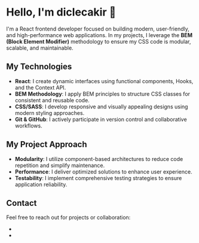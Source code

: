 # Hello, I'm diclecakir 👋

I'm a React frontend developer focused on building modern, user-friendly, and high-performance web applications. In my projects, I leverage the **BEM (Block Element Modifier)** methodology to ensure my CSS code is modular, scalable, and maintainable.

## My Technologies
- **React**: I create dynamic interfaces using functional components, Hooks, and the Context API.
- **BEM Methodology**: I apply BEM principles to structure CSS classes for consistent and reusable code.
- **CSS/SASS**: I develop responsive and visually appealing designs using modern styling approaches.
- **Git & GitHub**: I actively participate in version control and collaborative workflows.

## My Project Approach
- **Modularity**: I utilize component-based architectures to reduce code repetition and simplify maintenance.
- **Performance**: I deliver optimized solutions to enhance user experience.
- **Testability**: I implement comprehensive testing strategies to ensure application reliability.

## Contact
Feel free to reach out for projects or collaboration:
- [Email]: (diclecakir0@gmail.com)
- [LinkedIn]: (https://linkedin.com/in/dicle-çakir-41a97b270)
